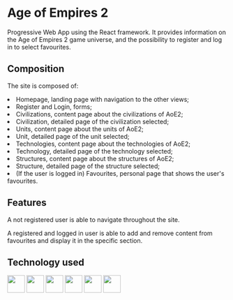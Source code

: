 <h1>Age of Empires 2</h1>

<p>Progressive Web App using the React framework. It provides information on the Age of Empires 2 game universe, and the possibility to register and log in to select favourites.</p>

<h2>Composition</h2>
<p>The site is composed of:
  <li>Homepage, landing page with navigation to the other views;</li>
  <li>Register and Login, forms;</li>
  <li>Civilizations, content page about the civilizations of AoE2;</li>
  <li>Civilization, detailed page of the civilization selected;</li>
  <li>Units, content page about the units of AoE2;</li>
  <li>Unit, detailed page of the unit selected;</li>
  <li>Technologies, content page about the technologies of AoE2;</li>
  <li>Technology, detailed page of the technology selected;</li>
  <li>Structures, content page about the structures of AoE2;</li>
  <li>Structure, detailed page of the structure selected;</li>
  <li>(If the user is logged in) Favourites, personal page that shows the user's favourites.</li></p>

<h2>Features</h2>
<p>A not registered user is able to navigate throughout the site.</p>
<p>A registered and logged in user is able to add and remove content from favourites and display it in the specific section.</p>

<h2>Technology used</h2>
  <div style="display: flex, flex-direction: row">
    <img src="https://cdn-icons-png.flaticon.com/512/5968/5968292.png" style="width: 40px" />
    <img src="https://cdn-icons-png.flaticon.com/512/919/919851.png" style="width: 40px"/>
    <img src="https://img.icons8.com/color/256/css3.png" style="width: 40px"/>
    <img src="https://img.icons8.com/color/256/firebase.png" style="width: 40px"/>
    <img src="https://img.icons8.com/color/256/cloud-firestore.png" style="width: 40px"/>
    <img src="https://img.icons8.com/color/256/bootstrap.png" style="width: 40px"/>
  </div>
